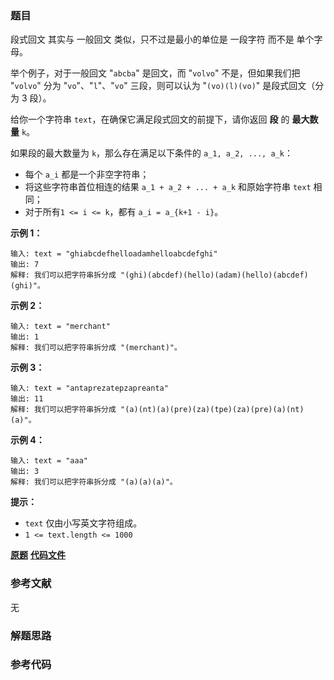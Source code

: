 ### 题目
段式回文 其实与 一般回文 类似，只不过是最小的单位是 一段字符 而不是 单个字母。

举个例子，对于一般回文 "`abcba`" 是回文，而 "`volvo`" 不是，但如果我们把 "`volvo`" 分为
"`vo`"、"`l`"、"`vo`" 三段，则可以认为 "`(vo)(l)(vo)`" 是段式回文（分为 3 段）。



给你一个字符串 `text`，在确保它满足段式回文的前提下，请你返回 **段** 的  **最大数量**  `k`。

如果段的最大数量为 `k`，那么存在满足以下条件的 `a_1, a_2, ..., a_k`：

  * 每个 `a_i` 都是一个非空字符串；
  * 将这些字符串首位相连的结果 `a_1 + a_2 + ... + a_k` 和原始字符串 `text` 相同；
  * 对于所有`1 <= i <= k`，都有 `a_i = a_{k+1 - i}`。



**示例 1：**

    
    
    输入: text = "ghiabcdefhelloadamhelloabcdefghi"
    输出: 7
    解释: 我们可以把字符串拆分成 "(ghi)(abcdef)(hello)(adam)(hello)(abcdef)(ghi)"。
    

**示例 2：**

    
    
    输入: text = "merchant"
    输出: 1
    解释: 我们可以把字符串拆分成 "(merchant)"。
    

**示例 3：**

    
    
    输入: text = "antaprezatepzapreanta"
    输出: 11
    解释: 我们可以把字符串拆分成 "(a)(nt)(a)(pre)(za)(tpe)(za)(pre)(a)(nt)(a)"。
    

**示例 4：**

    
    
    输入: text = "aaa"
    输出: 3
    解释: 我们可以把字符串拆分成 "(a)(a)(a)"。
    



**提示：**

  * `text` 仅由小写英文字符组成。
  * `1 <= text.length <= 1000`

 **[原题](https://leetcode-cn.com/problems/longest-chunked-palindrome-decomposition/)**    **[代码文件]()**


### 参考文献
无

### 解题思路




### 参考代码

```go


```




